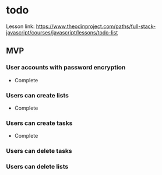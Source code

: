 # todo

Lesson link: https://www.theodinproject.com/paths/full-stack-javascript/courses/javascript/lessons/todo-list

## MVP

### User accounts with password encryption

- Complete

### Users can create lists

- Complete

### Users can create tasks

- Complete

### Users can delete tasks

### Users can delete lists
